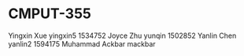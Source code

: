 # CMPUT-355

Yingxin Xue       yingxin5      1534752
Joyce Zhu         yunqin        1502852
Yanlin Chen       yanlin2       1594175
Muhammad Ackbar   mackbar
